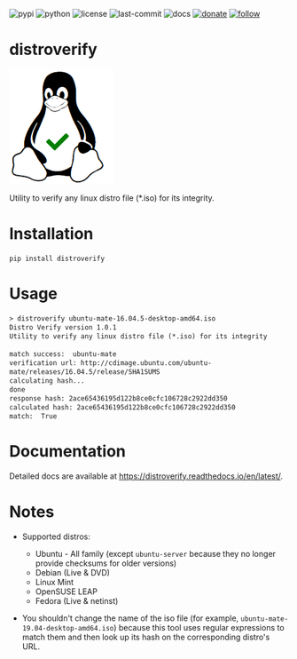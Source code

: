 ![pypi](https://img.shields.io/pypi/v/distroverify.svg)
![python](https://img.shields.io/pypi/pyversions/cfgsaver.svg)
![license](https://img.shields.io/github/license/prahladyeri/distroverify.svg)
![last-commit](https://img.shields.io/github/last-commit/prahladyeri/distroverify.svg)
![docs](https://readthedocs.org/projects/distroverify/badge/?version=latest)
[![donate](https://img.shields.io/badge/-Donate-blue.svg?logo=paypal)](https://www.paypal.com/cgi-bin/webscr?cmd=_s-xclick&hosted_button_id=JM8FUXNFUK6EU)
[![follow](https://img.shields.io/twitter/follow/prahladyeri.svg?style=social)](https://twitter.com/prahladyeri)

# distroverify

![project logo](https://raw.githubusercontent.com/prahladyeri/distroverify/master/logo.png)

Utility to verify any linux distro file (*.iso) for its integrity.

# Installation

	pip install distroverify

# Usage

	> distroverify ubuntu-mate-16.04.5-desktop-amd64.iso
	Distro Verify version 1.0.1
	Utility to verify any linux distro file (*.iso) for its integrity

	match success:  ubuntu-mate
	verification url: http://cdimage.ubuntu.com/ubuntu-mate/releases/16.04.5/release/SHA1SUMS
	calculating hash...
	done
	response hash: 2ace65436195d122b8ce0cfc106728c2922dd350
	calculated hash: 2ace65436195d122b8ce0cfc106728c2922dd350
	match:  True
	
# Documentation

Detailed docs are available at <https://distroverify.readthedocs.io/en/latest/>.

# Notes

- Supported distros:
	* Ubuntu - All family (except `ubuntu-server` because they no longer provide checksums for older versions)
	* Debian (Live & DVD)
	* Linux Mint
	* OpenSUSE LEAP
	* Fedora (Live & netinst)

- You shouldn't change the name of the iso file (for example, `ubuntu-mate-19.04-desktop-amd64.iso`) because this tool uses regular expressions to match them and then look up its hash on the corresponding distro's URL.
